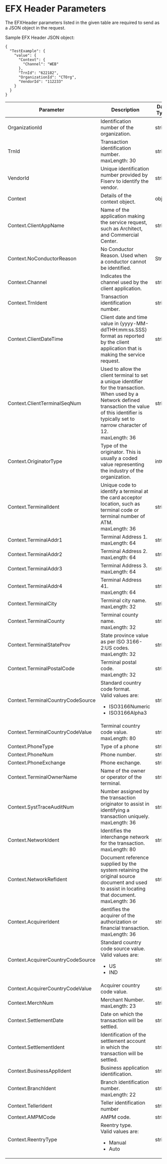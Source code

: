 # EFX Header Parameters


The EFXHeader parameters listed in the given table are required to send as a JSON object in the request. 

Sample EFX Header JSON object:

```
{
  "TestExample": {
    "value": {
      "Context": {
        "Channel": "WEB"
      },
      "TrnId": "622182",
      "OrganizationId": "CTOrg",
      "VendorId": "112233"
    }
  }
}

```



|Parameter | Description | Data Type | Required|
|---------|----------|---------|-----------|
|OrganizationId | Identification number of the organization. | string | Required |
| TrnId | Transaction identification number. <br> maxLength: 30| string | |
| VendorId | Unique identification number provided by Fiserv to identify the vendor.| string| |
| Context  | Details of the context object. | object  |  |
| Context.ClientAppName| Name of the application making the service request, such as Architect, and Commercial Center. | string| |
|Context.NoConductorReason|No Conductor Reason. Used when a conductor cannot be identified. |String | |
| Context.Channel|Indicates the channel used by the client application. |string | |
| Context.TrnIdent| Transaction identification number. | string| |
| Context.ClientDateTime| Client date and time value in {yyyy-MM-ddTHH:mm:ss.SSS} format as reported by the client application that is making the service request. |string | |
| Context.ClientTerminalSeqNum| Used to allow the client terminal to set a unique identifier for the transaction. When used by a Network defined transaction the value of this identifier is typically set to narrow character of 12. <br> maxLength: 36|string | |
| Context.OriginatorType| Type of the originator. This is usually a coded value representing the industry of the organization. |int64 | |
| Context.TerminalIdent| Unique code to identify a terminal at the card acceptor location, such as terminal code or terminal number of ATM. <br> maxLength: 36 |string | |
| Context.TerminalAddr1| Terminal Address 1. <br> maxLength: 64| string| |
| Context.TerminalAddr2| Terminal Address 2. <br> maxLength: 64| string| |
| Context.TerminalAddr3| Terminal Address 3. <br> maxLength: 64| string| |
| Context.TerminalAddr4| Terminal Address 41. <br> maxLength: 64| string| |
| Context.TerminalCity| Terminal city name. <br> maxLength: 32|string | |
| Context.TerminalCounty|Terminal county name. <br> maxLength: 32 | string| |
| Context.TerminalStateProv| State province value as per ISO 3166-2:US codes. <br> maxLength: 32| string| |
| Context.TerminalPostalCode| Terminal postal code. <br> maxLength: 32| string| |
| Context.TerminalCountryCodeSource|  Standard country code format.<br> Valid values are: <ul><li>ISO3166Numeric</li> <li>ISO3166Alpha3</li></ul>| string| |
| Context.TerminalCountryCodeValue| Terminal country code value. <br> maxLength: 80| string| |
| Context.PhoneType|  Type of a phone | string| |
| Context.PhoneNum| Phone number.|string | |
| Context.PhoneExchange| Phone exchange.|string | |
| Context.TerminalOwnerName| Name of the owner or operator of the terminal.| string| |
| Context.SystTraceAuditNum| Number assigned by the transaction originator to assist in identifying a transaction uniquely. <br>  maxLength: 36|string | |
| Context.NetworkIdent|Identifies the interchange network for the transaction. <br> maxLength: 80| string| |
| Context.NetworkRefIdent|Document reference supplied by the system retaining the original source document and used to assist in locating that document.  <br> maxLength: 36| string| |
| Context.AcquirerIdent|dentifies the acquirer of the authorization or financial transaction.<br> maxLength: 36 | string| |
| Context.AcquirerCountryCodeSource|Standard country code source value.<br> Valid values are: <ul><li>US</li> <li>IND</li></ul> | string| |
| Context.AcquirerCountryCodeValue| Acquirer country code value.| string| |
| Context.MerchNum|Merchant Number.  <br> maxLength: 23 | string| |
| Context.SettlementDate| Date on which the transaction will be settled.| string| |
| Context.SettlementIdent| Identification of the settlement account in which the transaction will be settled.| string| |
| Context.BusinessApplIdent| Business application identification.| string| |
| Context.BranchIdent| Branch identification number. <br> maxLength: 22| string| |
| Context.TellerIdent| Teller identification number| string| |
| Context.AMPMCode| AMPM code.| string| |
| Context.ReentryType| Reentry type. <br> Valid values are: <ul><li>Manual</li><li>Auto</li></ul>| string| |

 
